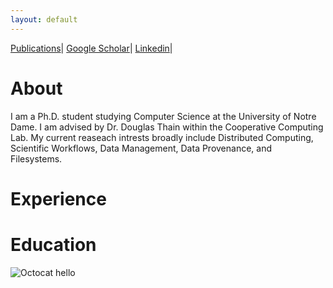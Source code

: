 ```yaml
---
layout: default
---
```


[Publications](./another-page.html)|
[Google Scholar](https://scholar.google.com/citations?user=Zy8_mrwAAAAJ&hl=en)|
[Linkedin](https://www.linkedin.com/in/barry-sly-delgado-486b67134/)|

# About

I am a Ph.D. student studying Computer Science at the University of Notre Dame. I am advised by Dr. Douglas Thain within the Cooperative Computing Lab. My current reaseach intrests broadly include Distributed Computing, Scientific Workflows, Data Management, Data Provenance, and Filesystems.

# Experience


# Education 


![Octocat](https://github.githubassets.com/images/icons/emoji/octocat.png) hello

